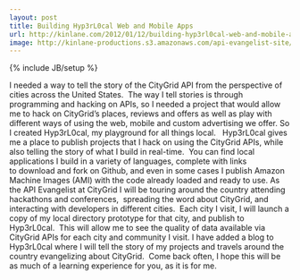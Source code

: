 ```yaml
---
layout: post
title: Building Hyp3rL0cal Web and Mobile Apps
url: http://kinlane.com/2012/01/12/building-hyp3rl0cal-web-and-mobile-apps/
image: http://kinlane-productions.s3.amazonaws.com/api-evangelist-site/blog/Tag-Cloud-HyperLocal.png
---
```

{% include JB/setup %}
<p>
     I needed a way to tell the story of the CityGrid API from the perspective of cities across the United States.  The way I tell stories is through programming and hacking on APIs, so I needed a project that would allow me to hack on CityGrid’s places, reviews and offers as well as play with different ways of using the web, mobile and custom advertising we offer. So I created Hyp3rL0cal, my playground for all things local.   Hyp3rL0cal gives me a place to publish projects that I hack on using the CityGrid APIs, while also telling the story of what I build in real-time.  You can find local applications I build in a variety of languages, complete with links to download and fork on Github, and even in some cases I publish Amazon Machine Images (AMI) with the code already loaded and ready to use. As the API Evangelist at CityGrid I will be touring around the country attending hackathons and conferences,  spreading the word about CityGrid, and interacting with developers in different cities.  Each city I visit, I will launch a copy of my local directory prototype for that city, and publish to Hyp3rL0cal.  This will allow me to see the quality of data available via CityGrid APIs for each city and community I visit. I have added a blog to Hyp3rL0cal where I will tell the story of my projects and travels around the country evangelizing about CityGrid.  Come back often, I hope this will be as much of a learning experience for you, as it is for me.
</p>